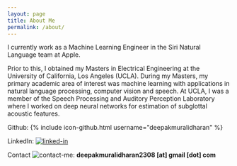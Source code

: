 ```yaml
---
layout: page
title: About Me
permalink: /about/
---
```


I currently work as a Machine Learning Engineer in the Siri Natural Language team at Apple. 

Prior to this, I obtained my Masters in  Electrical Engineering at the University of California, Los Angeles (UCLA). During my Masters, my primary academic area of interest was machine learning with applications in natural language processing, computer vision and speech. At UCLA, I was a member of the Speech Processing and Auditory Perception Laboratory where I worked on deep neural networks for estimation of subglottal acoustic features.

Github:
{% include icon-github.html username="deepakmuralidharan" %}

LinkedIn: [![linked-in](http://www.pcc-cic.org.uk/sites/all/modules/contrib/socialmedia/icons/levelten/glossy/32x32/xlinkedin.png.pagespeed.ic.KvS4d3tu1L.png)](https://www.linkedin.com/in/muralidharandeepak)  

Contact ![contact-me](http://findicons.com/files/icons/1008/quiet/32/gmail.png):  **deepakmuralidharan2308 [at] gmail [dot] com**

